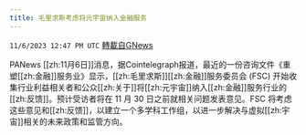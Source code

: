 ```yaml
---
title: 毛里求斯考虑将元宇宙纳入金融服务
---
```

`11/6/2023 12:47 PM UTC` [轉載自GNews](https://gnews.org/articles/1929960)

PANews [[zh:11月6日]]消息，据Cointelegraph报道，最近的一份咨询文件《重塑[[zh:金融]]服务业》显示，[[zh:毛里求斯]][[zh:金融]]服务委员会 (FSC) 开始收集行业利益相关者和公众[[zh:关于]]将[[zh:元宇宙]]纳入[[zh:金融]]服务行业的[[zh:反馈]]。预计受访者将在 11 月 30 日之前就相关问题发表意见。FSC 将考虑这些意见和[[zh:反馈]]，以建立一个多学科工作组，以进一步解决与虚拟[[zh:宇宙]]相关的未来政策和监管方向。
